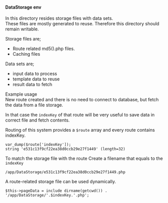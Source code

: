 #### DataStorage env 
In this directory resides storage files with data sets.  
These files are mostly generated to reuse.
Therefore this directory should remain writable.

Storage files are;
+ Route related md5().php files. 
+ Caching files

Data sets are;
 + input data to process
 + template data to reuse
 + result data to fetch
 
Example usage  
New route created and there is no need to connect to database, 
but fetch the data from a file storage.

In that case the `indexKey` of that route will be very useful
to save data in correct file and fetch contents.

Routing of this system provides a ```$route``` array and every route contains indexKey. 
```
var_dump($route['indexKey']);
string 'e531c13f9cf22ea38d0ccb29e27f1449' (length=32)
```

To match the storage file with the route
Create a filename that equals to the ```indexKey``` 

```
/app/DataStorage/e531c13f9cf22ea38d0ccb29e27f1449.php
```
A route-related storage file can be used dynamically. 
```
$this->pageData = include dirname(getcwd()) . '/app/DataStorage/'.$indexKey.'.php';
```

